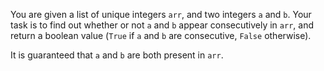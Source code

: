 You are given a list of unique integers `arr`, and two integers `a` and `b`. Your task is to find out whether or not `a` and `b` appear consecutively in `arr`, and return a boolean value (`True` if `a` and `b` are consecutive, `False` otherwise). 

It is guaranteed that `a` and `b` are both present in `arr`.